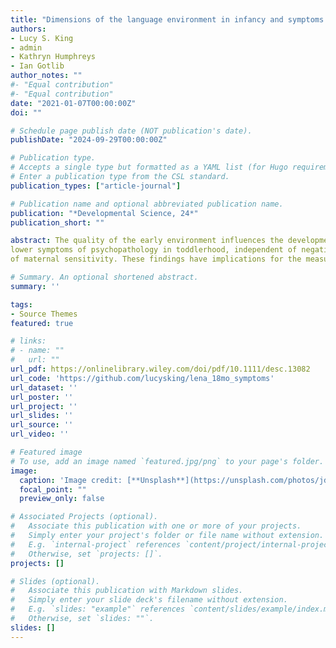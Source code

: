 ```yaml
---
title: "Dimensions of the language environment in infancy and symptoms of psychopathology in toddlerhood"
authors:
- Lucy S. King
- admin
- Kathryn Humphreys
- Ian Gotlib
author_notes: ""
#- "Equal contribution"
#- "Equal contribution"
date: "2021-01-07T00:00:00Z"
doi: ""

# Schedule page publish date (NOT publication's date).
publishDate: "2024-09-29T00:00:00Z"

# Publication type.
# Accepts a single type but formatted as a YAML list (for Hugo requirements).
# Enter a publication type from the CSL standard.
publication_types: ["article-journal"]

# Publication name and optional abbreviated publication name.
publication: "*Developmental Science, 24*"
publication_short: ""

abstract: The quality of the early environment influences the development of psychopathology. Children who are deprived of sufficient environmental enrichment in infancy may be at higher risk for developing symptoms of psychopathology in toddlerhood. In this study, we investigated the prospective association between naturalistic measures of adult language input obtained through passive monitoring of infants’ daily environments and emerging psychopathology in toddlerhood. In a sample of 100 mothers and their infants recruited from the community (mean age [range] = 6.73 [5–9] months), we used the Language ENvironment Analysis (LENA) system to measure multiple dimensions of infants’ language environments, including both the quantity and consistency of adult speech and conversational turns in infants’ daily lives as well as the quantity of infant vocalizations. Subsequently, during toddlerhood (mean age [range] = 18.29 [17–21] months), mothers reported on their children's symptoms of psychopathology. Infants who experienced more consistent adult speech and conversational turns had
lower symptoms of psychopathology in toddlerhood, independent of negative emotionality in infancy, maternal depressive symptoms, and laboratory-based measures
of maternal sensitivity. These findings have implications for the measurement of environmental factors that may confer risk and resilience to emerging psychopathology.

# Summary. An optional shortened abstract.
summary: ''

tags:
- Source Themes
featured: true

# links:
# - name: ""
#   url: ""
url_pdf: https://onlinelibrary.wiley.com/doi/pdf/10.1111/desc.13082 
url_code: 'https://github.com/lucysking/lena_18mo_symptoms'
url_dataset: ''
url_poster: ''
url_project: ''
url_slides: ''
url_source: ''
url_video: ''

# Featured image
# To use, add an image named `featured.jpg/png` to your page's folder. 
image:
  caption: 'Image credit: [**Unsplash**](https://unsplash.com/photos/jdD8gXaTZsc)'
  focal_point: ""
  preview_only: false

# Associated Projects (optional).
#   Associate this publication with one or more of your projects.
#   Simply enter your project's folder or file name without extension.
#   E.g. `internal-project` references `content/project/internal-project/index.md`.
#   Otherwise, set `projects: []`.
projects: []

# Slides (optional).
#   Associate this publication with Markdown slides.
#   Simply enter your slide deck's filename without extension.
#   E.g. `slides: "example"` references `content/slides/example/index.md`.
#   Otherwise, set `slides: ""`.
slides: []
---
```


<!-- {{% callout note %}}
Click the *Cite* button above to demo the feature to enable visitors to import publication metadata into their reference management software.
{{% /callout %}}

{{% callout note %}}
Create your slides in Markdown - click the *Slides* button to check out the example.
{{% /callout %}} -->
